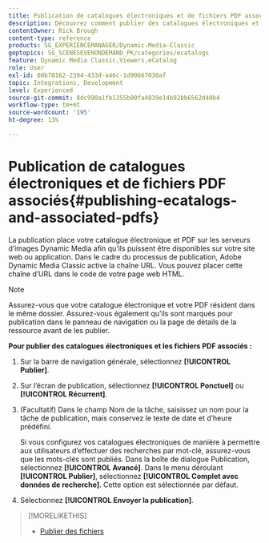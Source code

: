 ```yaml
---
title: Publication de catalogues électroniques et de fichiers PDF associés
description: Découvrez comment publier des catalogues électroniques et des fichiers PDF associés à partir d’Adobe Dynamic Media Classic.
contentOwner: Rick Brough
content-type: reference
products: SG_EXPERIENCEMANAGER/Dynamic-Media-Classic
geptopics: SG_SCENESEVENONDEMAND_PK/categories/ecatalogs
feature: Dynamic Media Classic,Viewers,eCatalog
role: User
exl-id: 00b70162-2394-433d-a46c-1d90667030af
topic: Integrations, Development
level: Experienced
source-git-commit: 8dc990a1fb1355b00fa4839e14b92bb6562d40b4
workflow-type: tm+mt
source-wordcount: '195'
ht-degree: 13%

---
```


# Publication de catalogues électroniques et de fichiers PDF associés{#publishing-ecatalogs-and-associated-pdfs}

La publication place votre catalogue électronique et PDF sur les serveurs d’images Dynamic Media afin qu’ils puissent être disponibles sur votre site web ou application. Dans le cadre du processus de publication, Adobe Dynamic Media Classic active la chaîne URL. Vous pouvez placer cette chaîne d’URL dans le code de votre page web HTML.

>[!NOTE]
>
>Assurez-vous que votre catalogue électronique et votre PDF résident dans le même dossier. Assurez-vous également qu’ils sont marqués pour publication dans le panneau de navigation ou la page de détails de la ressource avant de les publier.

**Pour publier des catalogues électroniques et les fichiers PDF associés :**

1. Sur la barre de navigation générale, sélectionnez **[!UICONTROL Publier]**.
1. Sur l’écran de publication, sélectionnez **[!UICONTROL Ponctuel]** ou **[!UICONTROL Récurrent]**.
1. (Facultatif) Dans le champ Nom de la tâche, saisissez un nom pour la tâche de publication, mais conservez le texte de date et d’heure prédéfini.

   Si vous configurez vos catalogues électroniques de manière à permettre aux utilisateurs d’effectuer des recherches par mot-clé, assurez-vous que les mots-clés sont publiés. Dans la boîte de dialogue Publication, sélectionnez **[!UICONTROL Avancé]**. Dans le menu déroulant **[!UICONTROL Publier]**, sélectionnez **[!UICONTROL Complet avec données de recherche]**. Cette option est sélectionnée par défaut.

1. Sélectionnez **[!UICONTROL Envoyer la publication]**.

>[!MORELIKETHIS]
>
>* [Publier des fichiers](publishing-files.md)
